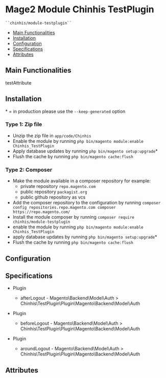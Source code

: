 # Mage2 Module Chinhis TestPlugin

    ``chinhis/module-testplugin``

 - [Main Functionalities](#markdown-header-main-functionalities)
 - [Installation](#markdown-header-installation)
 - [Configuration](#markdown-header-configuration)
 - [Specifications](#markdown-header-specifications)
 - [Attributes](#markdown-header-attributes)


## Main Functionalities
testAttribute

## Installation
\* = in production please use the `--keep-generated` option

### Type 1: Zip file

 - Unzip the zip file in `app/code/Chinhis`
 - Enable the module by running `php bin/magento module:enable Chinhis_TestPlugin`
 - Apply database updates by running `php bin/magento setup:upgrade`\*
 - Flush the cache by running `php bin/magento cache:flush`

### Type 2: Composer

 - Make the module available in a composer repository for example:
    - private repository `repo.magento.com`
    - public repository `packagist.org`
    - public github repository as vcs
 - Add the composer repository to the configuration by running `composer config repositories.repo.magento.com composer https://repo.magento.com/`
 - Install the module composer by running `composer require chinhis/module-testplugin`
 - enable the module by running `php bin/magento module:enable Chinhis_TestPlugin`
 - apply database updates by running `php bin/magento setup:upgrade`\*
 - Flush the cache by running `php bin/magento cache:flush`


## Configuration




## Specifications

 - Plugin
	- afterLogout - Magento\Backend\Model\Auth > Chinhis\TestPlugin\Plugin\Magento\Backend\Model\Auth

 - Plugin
	- beforeLogout - Magento\Backend\Model\Auth > Chinhis\TestPlugin\Plugin\Magento\Backend\Model\Auth

 - Plugin
	- aroundLogout - Magento\Backend\Model\Auth > Chinhis\TestPlugin\Plugin\Magento\Backend\Model\Auth


## Attributes



